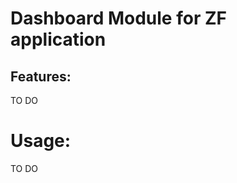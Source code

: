 Dashboard Module for ZF application
===========

Features:
-------

TO DO



Usage:
=========

TO DO